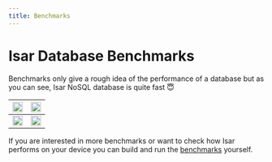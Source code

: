 ```yaml
---
title: Benchmarks
---
```


# Isar Database Benchmarks

Benchmarks only give a rough idea of the performance of a database but as you can see, Isar NoSQL database is quite fast 😇

<img src="https://raw.githubusercontent.com/isar/isar/main/.github/assets/benchmarks/insert.png" width="100%" /> | <img src="https://raw.githubusercontent.com/isar/isar/main/.github/assets/benchmarks/query.png" width="100%" />
--- | ---
<img src="https://raw.githubusercontent.com/isar/isar/main/.github/assets/benchmarks/delete.png" width="100%" /> | <img src="https://raw.githubusercontent.com/isar/isar/main/.github/assets/benchmarks/size.png" width="100%" />

If you are interested in more benchmarks or want to check how Isar performs on your device you can build and run the [benchmarks](https://github.com/isar/isar_benchmark) yourself.